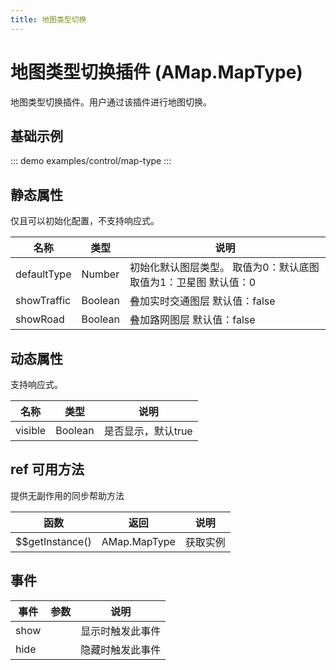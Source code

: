 ```yaml
---
title: 地图类型切换
---
```

# 地图类型切换插件 (AMap.MapType)
地图类型切换插件。用户通过该插件进行地图切换。

## 基础示例

::: demo
examples/control/map-type
:::

## 静态属性
仅且可以初始化配置，不支持响应式。

名称 | 类型 | 说明
---|---|---|
defaultType | Number | 初始化默认图层类型。 取值为0：默认底图 取值为1：卫星图 默认值：0
showTraffic  | Boolean | 叠加实时交通图层 默认值：false
showRoad | Boolean | 叠加路网图层 默认值：false

## 动态属性

支持响应式。

名称 | 类型 | 说明
---|---|---|
visible | Boolean | 是否显示，默认true


## ref 可用方法
提供无副作用的同步帮助方法

函数 | 返回 | 说明
---|---|---|
$$getInstance() | AMap.MapType | 获取实例


## 事件

事件 | 参数 | 说明
---|---|---|
show | | 显示时触发此事件
hide | | 隐藏时触发此事件
